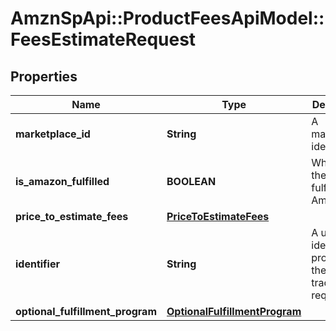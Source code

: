 # AmznSpApi::ProductFeesApiModel::FeesEstimateRequest

## Properties
Name | Type | Description | Notes
------------ | ------------- | ------------- | -------------
**marketplace_id** | **String** | A marketplace identifier. | 
**is_amazon_fulfilled** | **BOOLEAN** | When true, the offer is fulfilled by Amazon. | [optional] 
**price_to_estimate_fees** | [**PriceToEstimateFees**](PriceToEstimateFees.md) |  | 
**identifier** | **String** | A unique identifier provided by the caller to track this request. | 
**optional_fulfillment_program** | [**OptionalFulfillmentProgram**](OptionalFulfillmentProgram.md) |  | [optional] 

